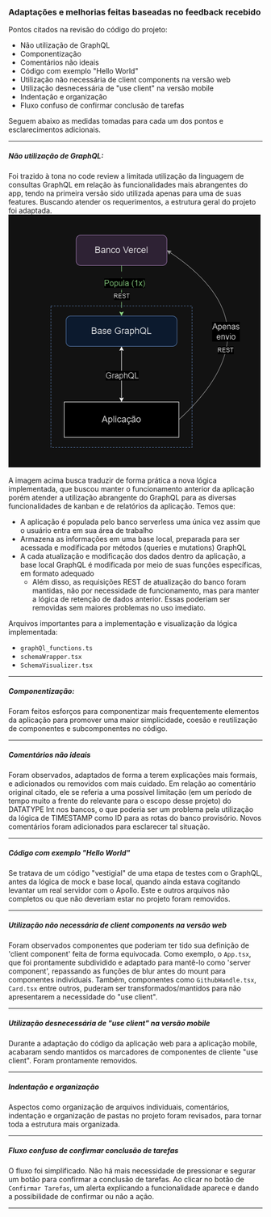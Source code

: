 ### Adaptações e melhorias feitas baseadas no feedback recebido

Pontos citados na revisão do código do projeto:
- Não utilização de GraphQL
- Componentização
- Comentários não ideais
- Código com exemplo "Hello World"
- Utilização não necessária de client components na versão web
- Utilização desnecessária de "use client" na versão mobile
- Indentação e organização
- Fluxo confuso de confirmar conclusão de tarefas

Seguem abaixo as medidas tomadas para cada um dos pontos e esclarecimentos adicionais.

---

##### Não utilização de GraphQL:

Foi trazido à tona no code review a limitada utilização da linguagem de consultas GraphQL em relação às funcionalidades mais abrangentes do app, tendo na primeira versão sido utilizada apenas para uma de suas features. Buscando atender os requerimentos, a estrutura geral do projeto foi adaptada. 
![new_graphql_implementation_diagram](assets/graphql_diagram.png)

A imagem acima busca traduzir de forma prática a nova lógica implementada, que buscou manter o funcionamento anterior da aplicação porém atender a utilização abrangente do GraphQL para as diversas funcionalidades de kanban e de relatórios da aplicação. Temos que:

- A aplicação é populada pelo banco serverless uma única vez assim que o usuário entra em sua área de trabalho
- Armazena as informações em uma base local, preparada para ser acessada e modificada por métodos (queries e mutations) GraphQL
- A cada atualização e modificação dos dados dentro da aplicação, a base local GraphQL é modificada por meio de suas funções específicas, em formato adequado
  - Além disso, as requisições REST de atualização do banco foram mantidas, não por necessidade de funcionamento, mas para manter a lógica de retenção de dados anterior. Essas poderiam ser removidas sem maiores problemas no uso imediato.

Arquivos importantes para a implementação e visualização da lógica implementada:
- `graphQl_functions.ts`
- `schemaWrapper.tsx`
- `SchemaVisualizer.tsx`

---
##### Componentização:

Foram feitos esforços para componentizar mais frequentemente elementos da aplicação para promover uma maior simplicidade, coesão e reutilização de componentes e subcomponentes no código.

---
##### Comentários não ideais

Foram observados, adaptados de forma a terem explicações mais formais, e adicionados ou removidos com mais cuidado. Em relação ao comentário original citado, ele se referia a uma possível limitação (em um período de tempo muito a frente do relevante para o escopo desse projeto) do DATATYPE Int nos bancos, o que poderia ser um problema pela utilização da lógica de TIMESTAMP como ID para as rotas do banco provisório. Novos comentários foram adicionados para esclarecer tal situação.

---
##### Código com exemplo "Hello World"

Se tratava de um código "vestigial" de uma etapa de testes com o GraphQL, antes da lógica de mock e base local, quando ainda estava cogitando levantar um real servidor com o Apollo. Este e outros arquivos não completos ou que não deveriam estar no projeto foram removidos.

---
##### Utilização não necessária de client components na versão web

Foram observados componentes que poderiam ter tido sua definição de 'client component' feita de forma equivocada. Como exemplo, o `App.tsx`, que foi prontamente subdividido e adaptado para mantê-lo como 'server component', repassando as funções de blur antes do mount para componentes individuais. Também, componentes como `GithubHandle.tsx`, `Card.tsx` entre outros, puderam ser transformados/mantidos para não apresentarem a necessidade do "use client".

---
##### Utilização desnecessária de "use client" na versão mobile

Durante a adaptação do código da aplicação web para a aplicação mobile, acabaram sendo mantidos os marcadores de componentes de cliente "use client". Foram prontamente removidos.

---
##### Indentação e organização

Aspectos como organização de arquivos individuais, comentários, indentação e organização de pastas no projeto foram revisados, para tornar toda a estrutura mais organizada.

---
##### Fluxo confuso de confirmar conclusão de tarefas

O fluxo foi simplificado. Não há mais necessidade de pressionar e segurar um botão para confirmar a conclusão de tarefas. Ao clicar no botão de `Confirmar Tarefas`, um alerta explicando a funcionalidade aparece e dando a possibilidade de confirmar ou não a ação.

---


